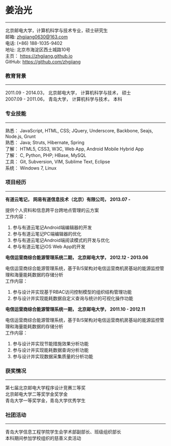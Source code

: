 # 姜治光

------

北京邮电大学，计算机科学与技术专业，硕士研究生  
邮箱: zhgjiang0630@163.com  
电话: (+86) 188-1035-9402    
地址: 北京市海淀区西土城路10号   
主页： https://zhgjiang.github.io  
GitHub: https://github.com/zhgjiang

### 教育背景

------

2011.09 - 2014.03， 北京邮电大学， 计算机科学与技术， 硕士  
2007.09 - 2011.06， 青岛大学， 计算机科学与技术， 本科

### 专业技能

------

熟悉： JavaScript, HTML, CSS; JQuery, Underscore, Backbone, Seajs, Node.js, Grunt  
熟悉： Java; Struts, Hibernate, Spring  
了解： HTML5, CSS3, W3C, Web App, Android Mobile Hybrid App  
了解： C, Python, PHP; HBase, MySQL  
工具： Git, Subversion, VIM, Sublime Text, Eclipse  
系统： Windows 7, Linux  

### 项目经历

------

**有道云笔记， 网易有道信息技术（北京）有限公司， 2013.07 -**
    
提供个人资料和信息跨平台跨地点管理的云方案    
工作内容：   
1. 参与有道云笔记Android端编辑器的开发  
2. 参与有道云笔记PC端编辑器的优化  
3. 参与有道云笔记Android端阅读模式的开发与优化  
4. 参与有道云笔记iOS Web App的开发   

**电信运营商综合能源管理系统二期， 北京邮电大学， 2012.12 - 2013.06**  
 
电信运营商综合能源管理系统，基于B/S架构对电信运营商机房基站的能源监控管理和海量能耗数据的存储分析       
工作内容：      
1. 参与设计并实现基于RBAC访问控制模型的组织结构管理功能  
2. 参与设计并实现能耗数据自定义查询与统计的可视化操作功能   

**电信运营商综合能源管理系统一期， 北京邮电大学， 2011.10 - 2012.11**  

电信运营商综合能源管理系统，基于B/S架构对电信运营商机房基站的能源监控管理和海量能耗数据的存储分析          
工作内容：       
1. 参与设计并实现节能措施效果分析功能  
2. 参与设计并实现能耗数据查询分析功能  
3. 参与设计并实现数据采集质量的分析功能  

### 获奖情况

------

第七届北京邮电大学程序设计竞赛三等奖  
北京邮电大学二等奖学金奖学金   
青岛大学一等奖学金，青岛大学优秀学生    

### 社团活动

------

青岛大学信息工程学院学生会学术部副部长、班级组织部长   
本科期间参加学校组织的慈善义卖活动 
